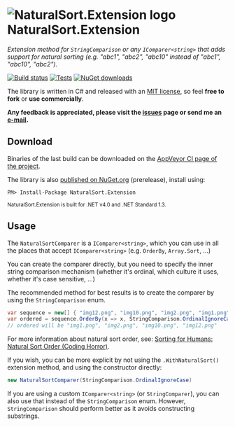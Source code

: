 ![NaturalSort.Extension logo](https://raw.githubusercontent.com/tompazourek/NaturalSort.Extension/master/assets/logo_32.png) NaturalSort.Extension
=====================

*Extension method for `StringComparison` or any `IComparer<string>` that adds support for natural sorting  (e.g. "abc1", "abc2", "abc10" instead of "abc1", "abc10", "abc2").*

[![Build status](https://img.shields.io/appveyor/ci/tompazourek/naturalsort-extension.svg)](https://ci.appveyor.com/project/tompazourek/naturalsort-extension)
[![Tests](https://img.shields.io/appveyor/tests/tompazourek/naturalsort-extension.svg)](https://ci.appveyor.com/project/tompazourek/naturalsort-extension/build/tests)
[![NuGet downloads](https://img.shields.io/nuget/dt/NaturalSort.Extension.svg)](https://www.nuget.org/packages/NaturalSort.Extension/)


The library is written in C# and released with an [MIT license](https://raw.githubusercontent.com/tompazourek/NaturalSort.Extension/master/LICENSE), so feel **free to fork** or **use commercially**.

**Any feedback is appreciated, please visit the [issues](https://github.com/tompazourek/NaturalSort.Extension/issues?state=open) page or send me an [e-mail](mailto:tom.pazourek@gmail.com).**

Download
--------

Binaries of the last build can be downloaded on the [AppVeyor CI page of the project](https://ci.appveyor.com/project/tompazourek/naturalsort-extension/build/artifacts).

The library is also [published on NuGet.org](https://www.nuget.org/packages/NaturalSort.Extension/) (prerelease), install using:

```
PM> Install-Package NaturalSort.Extension
```

<sup>NaturalSort.Extension is built for .NET v4.0 and .NET Standard 1.3.</sup>

Usage
-----

The `NaturalSortComparer` is a `IComparer<string>`, which you can use in all the places that accept `IComparer<string>` (e.g. `OrderBy`, `Array.Sort`, ...)

You can create the comparer directly, but you need to specify the inner string comparison mechanism (whether it's ordinal, which culture it uses, whether it's case sensitive, ...)

The recommended method for best results is to create the comparer by using the `StringComparison` enum.

```csharp
var sequence = new[] { "img12.png", "img10.png", "img2.png", "img1.png" };
var ordered = sequence.OrderBy(x => x, StringComparison.OrdinalIgnoreCase.WithNaturalSort());
// ordered will be "img1.png", "img2.png", "img10.png", "img12.png"
```

For more information about natural sort order, see: [Sorting for Humans: Natural Sort Order (Coding Horror)](https://blog.codinghorror.com/sorting-for-humans-natural-sort-order/).

If you wish, you can be more explicit by not using the `.WithNaturalSort()` extension method, and using the constructor directly:

```csharp
new NaturalSortComparer(StringComparison.OrdinalIgnoreCase)
```

If you are using a custom `IComparer<string>` (or `StringComparer`), you can also use that instead of the `StringComparison` enum. However, `StringComparison` should perform better as it avoids constructing substrings.

